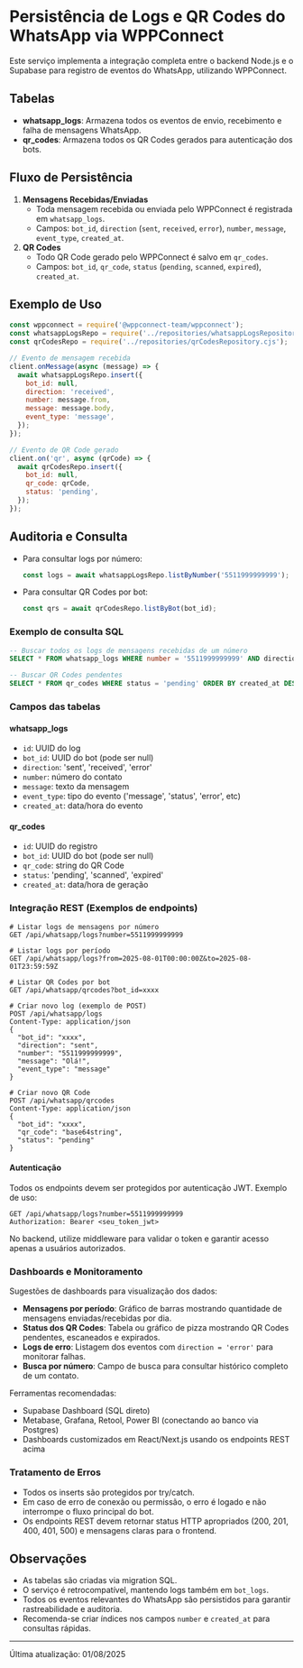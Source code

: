 # Persistência de Logs e QR Codes do WhatsApp via WPPConnect

Este serviço implementa a integração completa entre o backend Node.js e o Supabase para registro de eventos do WhatsApp, utilizando WPPConnect.

## Tabelas
- **whatsapp_logs**: Armazena todos os eventos de envio, recebimento e falha de mensagens WhatsApp.
- **qr_codes**: Armazena todos os QR Codes gerados para autenticação dos bots.

## Fluxo de Persistência
1. **Mensagens Recebidas/Enviadas**
   - Toda mensagem recebida ou enviada pelo WPPConnect é registrada em `whatsapp_logs`.
   - Campos: `bot_id`, `direction` (`sent`, `received`, `error`), `number`, `message`, `event_type`, `created_at`.
2. **QR Codes**
   - Todo QR Code gerado pelo WPPConnect é salvo em `qr_codes`.
   - Campos: `bot_id`, `qr_code`, `status` (`pending`, `scanned`, `expired`), `created_at`.

## Exemplo de Uso
```js
const wppconnect = require('@wppconnect-team/wppconnect');
const whatsappLogsRepo = require('../repositories/whatsappLogsRepository.cjs');
const qrCodesRepo = require('../repositories/qrCodesRepository.cjs');

// Evento de mensagem recebida
client.onMessage(async (message) => {
  await whatsappLogsRepo.insert({
    bot_id: null,
    direction: 'received',
    number: message.from,
    message: message.body,
    event_type: 'message',
  });
});

// Evento de QR Code gerado
client.on('qr', async (qrCode) => {
  await qrCodesRepo.insert({
    bot_id: null,
    qr_code: qrCode,
    status: 'pending',
  });
});
```


## Auditoria e Consulta
- Para consultar logs por número:
  ```js
  const logs = await whatsappLogsRepo.listByNumber('5511999999999');
  ```
- Para consultar QR Codes por bot:
  ```js
  const qrs = await qrCodesRepo.listByBot(bot_id);
  ```

### Exemplo de consulta SQL
```sql
-- Buscar todos os logs de mensagens recebidas de um número
SELECT * FROM whatsapp_logs WHERE number = '5511999999999' AND direction = 'received' ORDER BY created_at DESC;

-- Buscar QR Codes pendentes
SELECT * FROM qr_codes WHERE status = 'pending' ORDER BY created_at DESC;
```

### Campos das tabelas
#### whatsapp_logs
- `id`: UUID do log
- `bot_id`: UUID do bot (pode ser null)
- `direction`: 'sent', 'received', 'error'
- `number`: número do contato
- `message`: texto da mensagem
- `event_type`: tipo do evento ('message', 'status', 'error', etc)
- `created_at`: data/hora do evento

#### qr_codes
- `id`: UUID do registro
- `bot_id`: UUID do bot (pode ser null)
- `qr_code`: string do QR Code
- `status`: 'pending', 'scanned', 'expired'
- `created_at`: data/hora de geração


### Integração REST (Exemplos de endpoints)
```http
# Listar logs de mensagens por número
GET /api/whatsapp/logs?number=5511999999999

# Listar logs por período
GET /api/whatsapp/logs?from=2025-08-01T00:00:00Z&to=2025-08-01T23:59:59Z

# Listar QR Codes por bot
GET /api/whatsapp/qrcodes?bot_id=xxxx

# Criar novo log (exemplo de POST)
POST /api/whatsapp/logs
Content-Type: application/json
{
  "bot_id": "xxxx",
  "direction": "sent",
  "number": "5511999999999",
  "message": "Olá!",
  "event_type": "message"
}

# Criar novo QR Code
POST /api/whatsapp/qrcodes
Content-Type: application/json
{
  "bot_id": "xxxx",
  "qr_code": "base64string",
  "status": "pending"
}
```

#### Autenticação
Todos os endpoints devem ser protegidos por autenticação JWT. Exemplo de uso:

```http
GET /api/whatsapp/logs?number=5511999999999
Authorization: Bearer <seu_token_jwt>
```
No backend, utilize middleware para validar o token e garantir acesso apenas a usuários autorizados.

### Dashboards e Monitoramento
Sugestões de dashboards para visualização dos dados:
- **Mensagens por período**: Gráfico de barras mostrando quantidade de mensagens enviadas/recebidas por dia.
- **Status dos QR Codes**: Tabela ou gráfico de pizza mostrando QR Codes pendentes, escaneados e expirados.
- **Logs de erro**: Listagem dos eventos com `direction = 'error'` para monitorar falhas.
- **Busca por número**: Campo de busca para consultar histórico completo de um contato.

Ferramentas recomendadas:
- Supabase Dashboard (SQL direto)
- Metabase, Grafana, Retool, Power BI (conectando ao banco via Postgres)
- Dashboards customizados em React/Next.js usando os endpoints REST acima



### Tratamento de Erros
- Todos os inserts são protegidos por try/catch.
- Em caso de erro de conexão ou permissão, o erro é logado e não interrompe o fluxo principal do bot.
- Os endpoints REST devem retornar status HTTP apropriados (200, 201, 400, 401, 500) e mensagens claras para o frontend.

## Observações
- As tabelas são criadas via migration SQL.
- O serviço é retrocompatível, mantendo logs também em `bot_logs`.
- Todos os eventos relevantes do WhatsApp são persistidos para garantir rastreabilidade e auditoria.
- Recomenda-se criar índices nos campos `number` e `created_at` para consultas rápidas.

---
Última atualização: 01/08/2025
